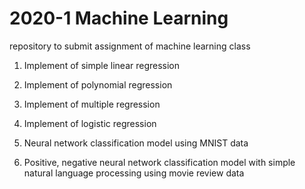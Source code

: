 # 2020-1 Machine Learning

repository to submit assignment of machine learning class

1. Implement of simple linear regression

2. Implement of polynomial regression

3. Implement of multiple regression

4. Implement of logistic regression

5. Neural network classification model using MNIST data

6. Positive, negative neural network classification model with simple natural language processing using movie review data
